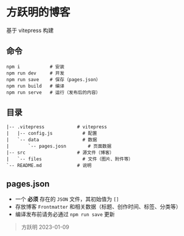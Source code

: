 # 方跃明的博客

基于 vitepress 构建

## 命令

```shell
npm i           # 安装
npm run dev     # 开发
npm run save    # 保存（pages.json）
npm run build   # 编译
npm run serve   # 运行（发布后的内容）
```

## 目录

```
|-- .vitepress            # vitepress
|   |-- config.js           # 配置
|   `-- data                # 数据
|       `-- pages.josn        # 页面数据
|-- src                   # 源文件（博客）
|   `-- files               # 文件（图片、附件等）
`-- README.md             # 说明
```

## pages.json

- 一个 **必须** 存在的 `JSON` 文件，其初始值为 `[]`
- 存放博客 `Frontmatter` 和相关数据（标题、创作时间、标签、分类等）
- 编译发布前请务必通过 `npm run save` 更新

> 方跃明
> 2023-01-09
